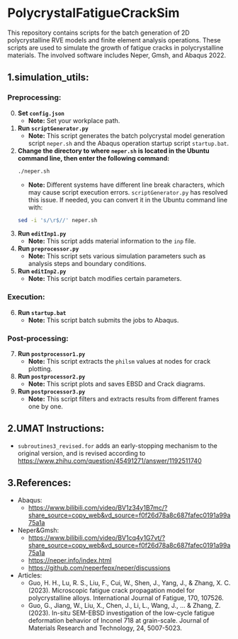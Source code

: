 # PolycrystalFatigueCrackSim

This repository contains scripts for the batch generation of 2D polycrystalline RVE models and finite element analysis operations. These scripts are used to simulate the growth of fatigue cracks in polycrystalline materials. The involved software includes Neper, Gmsh, and Abaqus 2022.

## 1.simulation_utils:

### Preprocessing:
0. **Set `config.json`**
    - **Note:** Set your workplace path.
1. **Run `scriptGenerator.py`**
    - **Note:** This script generates the batch polycrystal model generation script `neper.sh` and the Abaqus operation startup script `startup.bat`.
2. **Change the directory to where `neper.sh` is located in the Ubuntu command line, then enter the following command:**
    ```bash
    ./neper.sh
    ```
    - **Note:** Different systems have different line break characters, which may cause script execution errors. `scriptGenerator.py` has resolved this issue. If needed, you can convert it in the Ubuntu command line with:
    ```bash
    sed -i 's/\r$//' neper.sh
    ```
3. **Run `editInp1.py`**
    - **Note:** This script adds material information to the `inp` file.
4. **Run `preprocessor.py`**
    - **Note:** This script sets various simulation parameters such as analysis steps and boundary conditions.
5. **Run `editInp2.py`**
    - **Note:** This script batch modifies certain parameters.

### Execution:
6. **Run `startup.bat`**
    - **Note:** This script batch submits the jobs to Abaqus.

### Post-processing:
7. **Run `postprocessor1.py`**
    - **Note:** This script extracts the `philsm` values at nodes for crack plotting.
8. **Run `postprocessor2.py`**
    - **Note:** This script plots and saves EBSD and Crack diagrams.
9. **Run `postprocessor3.py`**
    - **Note:** This script filters and extracts results from different frames one by one.

## 2.UMAT Instructions:
- `subroutines3_revised.for` adds an early-stopping mechanism to the original version, and is revised according to https://www.zhihu.com/question/45491271/answer/1192511740

## 3.References:
- Abaqus:
    - https://www.bilibili.com/video/BV1z34y1B7mc/?share_source=copy_web&vd_source=f0f26d78a8c687fafec0191a99a75a1a
- Neper&Gmsh:
    - https://www.bilibili.com/video/BV1cq4y1G7vt/?share_source=copy_web&vd_source=f0f26d78a8c687fafec0191a99a75a1a
    - https://neper.info/index.html
    - https://github.com/neperfepx/neper/discussions
- Articles:
    - Guo, H. H., Lu, R. S., Liu, F., Cui, W., Shen, J., Yang, J., & Zhang, X. C. (2023). Microscopic fatigue crack propagation model for polycrystalline alloys. International Journal of Fatigue, 170, 107526.
    - Guo, G., Jiang, W., Liu, X., Chen, J., Li, L., Wang, J., ... & Zhang, Z. (2023). In-situ SEM-EBSD investigation of the low-cycle fatigue deformation behavior of Inconel 718 at grain-scale. Journal of Materials Research and Technology, 24, 5007-5023.
